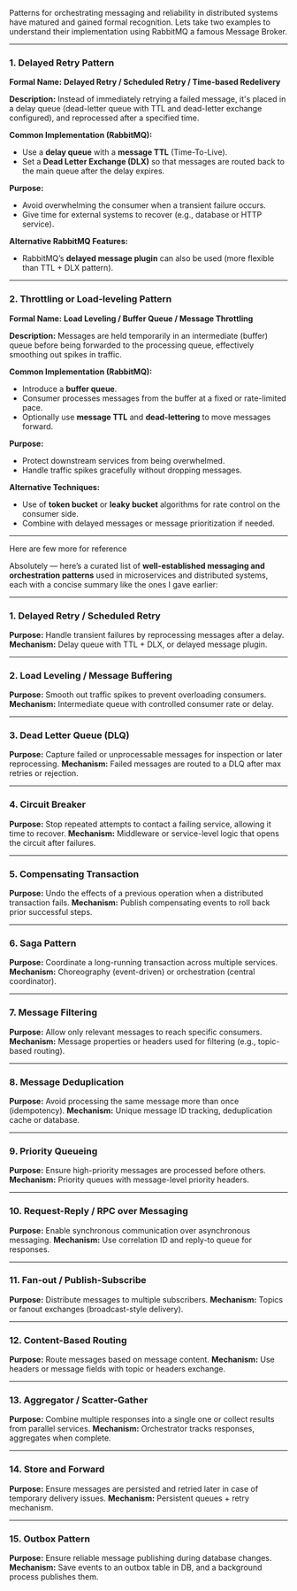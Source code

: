 Patterns for orchestrating messaging and reliability in distributed systems have matured and gained formal recognition. Lets take two examples to understand their implementation using RabbitMQ a famous Message Broker.

---

### 1. **Delayed Retry Pattern**

**Formal Name:** **Delayed Retry / Scheduled Retry / Time-based Redelivery**

**Description:**
Instead of immediately retrying a failed message, it's placed in a delay queue (dead-letter queue with TTL and dead-letter exchange configured), and reprocessed after a specified time.

**Common Implementation (RabbitMQ):**

* Use a **delay queue** with a **message TTL** (Time-To-Live).
* Set a **Dead Letter Exchange (DLX)** so that messages are routed back to the main queue after the delay expires.

**Purpose:**

* Avoid overwhelming the consumer when a transient failure occurs.
* Give time for external systems to recover (e.g., database or HTTP service).

**Alternative RabbitMQ Features:**

* RabbitMQ’s **delayed message plugin** can also be used (more flexible than TTL + DLX pattern).

---

### 2. **Throttling or Load-leveling Pattern**

**Formal Name:** **Load Leveling / Buffer Queue / Message Throttling**

**Description:**
Messages are held temporarily in an intermediate (buffer) queue before being forwarded to the processing queue, effectively smoothing out spikes in traffic.

**Common Implementation (RabbitMQ):**

* Introduce a **buffer queue**.
* Consumer processes messages from the buffer at a fixed or rate-limited pace.
* Optionally use **message TTL** and **dead-lettering** to move messages forward.

**Purpose:**

* Protect downstream services from being overwhelmed.
* Handle traffic spikes gracefully without dropping messages.

**Alternative Techniques:**

* Use of **token bucket** or **leaky bucket** algorithms for rate control on the consumer side.
* Combine with delayed messages or message prioritization if needed.

---

Here are few more for reference

Absolutely — here’s a curated list of **well-established messaging and orchestration patterns** used in microservices and distributed systems, each with a concise summary like the ones I gave earlier:

---

### **1. Delayed Retry / Scheduled Retry**

**Purpose:** Handle transient failures by reprocessing messages after a delay.
**Mechanism:** Delay queue with TTL + DLX, or delayed message plugin.

---

### **2. Load Leveling / Message Buffering**

**Purpose:** Smooth out traffic spikes to prevent overloading consumers.
**Mechanism:** Intermediate queue with controlled consumer rate or delay.

---

### **3. Dead Letter Queue (DLQ)**

**Purpose:** Capture failed or unprocessable messages for inspection or later reprocessing.
**Mechanism:** Failed messages are routed to a DLQ after max retries or rejection.

---

### **4. Circuit Breaker**

**Purpose:** Stop repeated attempts to contact a failing service, allowing it time to recover.
**Mechanism:** Middleware or service-level logic that opens the circuit after failures.

---

### **5. Compensating Transaction**

**Purpose:** Undo the effects of a previous operation when a distributed transaction fails.
**Mechanism:** Publish compensating events to roll back prior successful steps.

---

### **6. Saga Pattern**

**Purpose:** Coordinate a long-running transaction across multiple services.
**Mechanism:** Choreography (event-driven) or orchestration (central coordinator).

---

### **7. Message Filtering**

**Purpose:** Allow only relevant messages to reach specific consumers.
**Mechanism:** Message properties or headers used for filtering (e.g., topic-based routing).

---

### **8. Message Deduplication**

**Purpose:** Avoid processing the same message more than once (idempotency).
**Mechanism:** Unique message ID tracking, deduplication cache or database.

---

### **9. Priority Queueing**

**Purpose:** Ensure high-priority messages are processed before others.
**Mechanism:** Priority queues with message-level priority headers.

---

### **10. Request-Reply / RPC over Messaging**

**Purpose:** Enable synchronous communication over asynchronous messaging.
**Mechanism:** Use correlation ID and reply-to queue for responses.

---

### **11. Fan-out / Publish-Subscribe**

**Purpose:** Distribute messages to multiple subscribers.
**Mechanism:** Topics or fanout exchanges (broadcast-style delivery).

---

### **12. Content-Based Routing**

**Purpose:** Route messages based on message content.
**Mechanism:** Use headers or message fields with topic or headers exchange.

---

### **13. Aggregator / Scatter-Gather**

**Purpose:** Combine multiple responses into a single one or collect results from parallel services.
**Mechanism:** Orchestrator tracks responses, aggregates when complete.

---

### **14. Store and Forward**

**Purpose:** Ensure messages are persisted and retried later in case of temporary delivery issues.
**Mechanism:** Persistent queues + retry mechanism.

---

### **15. Outbox Pattern**

**Purpose:** Ensure reliable message publishing during database changes.
**Mechanism:** Save events to an outbox table in DB, and a background process publishes them.
